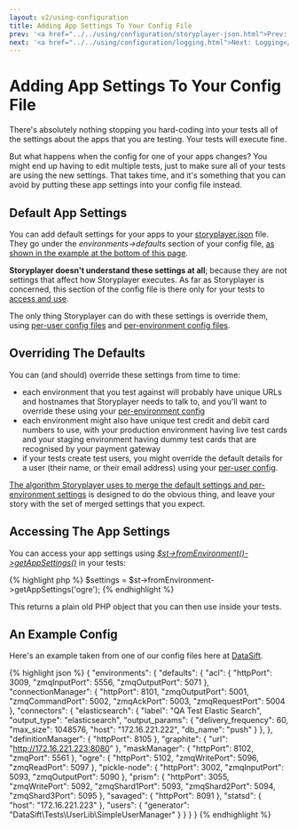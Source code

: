 ```yaml
---
layout: v2/using-configuration
title: Adding App Settings To Your Config File
prev: '<a href="../../using/configuration/storyplayer-json.html">Prev: The storyplayer.json File</a>'
next: '<a href="../../using/configuration/logging.html">Next: Logging</a>'
---
```


# Adding App Settings To Your Config File

There's absolutely nothing stopping you hard-coding into your tests all of the settings about the apps that you are testing.  Your tests will execute fine.

But what happens when the config for one of your apps changes?  You might end up having to edit multiple tests, just to make sure all of your tests are using the new settings.  That takes time, and it's something that you can avoid by putting these app settings into your config file instead.

## Default App Settings

You can add default settings for your apps to your [storyplayer.json](storyplayer-json.html) file.  They go under the _environments->defaults_ section of your config file, [as shown in the example at the bottom of this page](#an_example_config).

__Storyplayer doesn't understand these settings at all__; because they are not settings that affect how Storyplayer executes.  As far as Storyplayer is concerned, this section of the config file is there only for your tests to [access and use](#accessing_the_app_settings).

The only thing Storyplayer can do with these settings is override them, using [per-user config files](user-config.html) and [per-environment config files](environment-config.html).

## Overriding The Defaults

You can (and should) override these settings from time to time:

* each environment that you test against will probably have unique URLs and hostnames that Storyplayer needs to talk to, and you'll want to override these using your [per-environment config](environment-config.html)
* each environment might also have unique test credit and debit card numbers to use, with your production environment having live test cards and your staging environment having dummy test cards that are recognised by your payment gateway
* if your tests create test users, you might override the default details for a user (their name, or their email address) using your [per-user config](user-config.html).

[The algorithm Storyplayer uses to merge the default settings and per-environment settings](environment-config.html#how_storyplayer_merges_the_environment_configurations) is designed to do the obvious thing, and leave your story with the set of merged settings that you expect.

## Accessing The App Settings

You can access your app settings using _[$st->fromEnvironment()->getAppSettings()](../modules/environment/fromEnvironment.html#getappsettings)_ in your tests:

{% highlight php %}
$settings = $st->fromEnvironment->getAppSettings('ogre');
{% endhighlight %}

This returns a plain old PHP object that you can then use inside your tests.

## An Example Config

Here's an example taken from one of our config files here at [DataSift](http://datasift.com).

{% highlight json %}
{
    "environments": {
        "defaults": {
            "acl": {
                "httpPort": 3009,
                "zmqInputPort": 5556,
                "zmqOutputPort": 5071
            },
            "connectionManager": {
                "httpPort": 8101,
                "zmqOutputPort": 5001,
                "zmqCommandPort": 5002,
                "zmqAckPort": 5003,
                "zmqRequestPort": 5004
            },
            "connectors": {
                "elasticsearch": {
                    "label": "QA Test Elastic Search",
                    "output_type": "elasticsearch",
                    "output_params": {
                        "delivery_frequency": 60,
                        "max_size": 1048576,
                        "host": "172.16.221.222",
                        "db_name": "push"
                    }
                },
            },
            "definitionManager": {
                "httpPort": 8105
            },
            "graphite": {
                "url": "http://172.16.221.223:8080"
            },
            "maskManager": {
                "httpPort": 8102,
                "zmqPort": 5561
            },
            "ogre": {
                "httpPort": 5102,
                "zmqWritePort": 5096,
                "zmqReadPort": 5097
            },
            "pickle-node": {
                "httpPort": 3002,
                "zmqInputPort": 5093,
                "zmqOutputPort": 5090
            },
            "prism": {
                "httpPort": 3055,
                "zmqWritePort": 5092,
                "zmqShard1Port": 5093,
                "zmqShard2Port": 5094,
                "zmqShard3Port": 5095
            },
            "savaged": {
                "httpPort": 8091
            },
            "statsd": {
                "host": "172.16.221.223"
            },
            "users": {
                "generator": "DataSift\\Tests\\UserLib\\SimpleUserManager"
            }
        }
    }
}
{% endhighlight %}